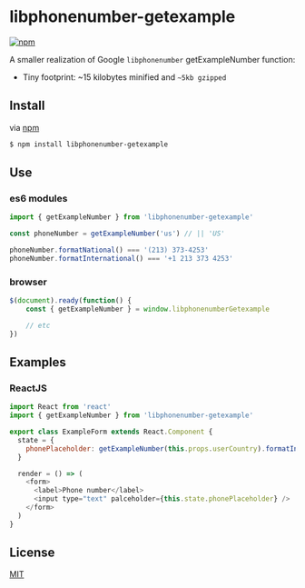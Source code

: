 # libphonenumber-getexample

[![npm](https://img.shields.io/npm/v/npm.svg)](https://www.npmjs.com/package/libphonenumber-getexample)

A smaller realization of Google `libphonenumber` getExampleNumber function:

* Tiny footprint: ~15 kilobytes minified and `~5kb gzipped`

## Install

via [npm](https://npmjs.org/)

```sh
$ npm install libphonenumber-getexample
```

## Use

### es6 modules

```js
import { getExampleNumber } from 'libphonenumber-getexample'

const phoneNumber = getExampleNumber('us') // || 'US'

phoneNumber.formatNational() === '(213) 373-4253'
phoneNumber.formatInternational() === '+1 213 373 4253'
```

### browser

```js
$(document).ready(function() {
    const { getExampleNumber } = window.libphonenumberGetexample

    // etc
})
```


## Examples

### ReactJS

```js
import React from 'react'
import { getExampleNumber } from 'libphonenumber-getexample'

export class ExampleForm extends React.Component {
  state = {
    phonePlaceholder: getExampleNumber(this.props.userCountry).formatInternational()
  }

  render = () => (
    <form>
      <label>Phone number</label>
      <input type="text" palceholder={this.state.phonePlaceholder} />
    </form>
  )
}
```

## License

[MIT](LICENSE)
